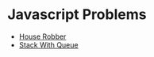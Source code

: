 # Javascript Problems

- [House Robber](https://github.com/nk-reichenbach-fall/leetcode-probs/tree/main/src/HouseRobber)
- [Stack With Queue](https://github.com/nk-reichenbach-fall/leetcode-probs/tree/main/src/StackWithQueue)
